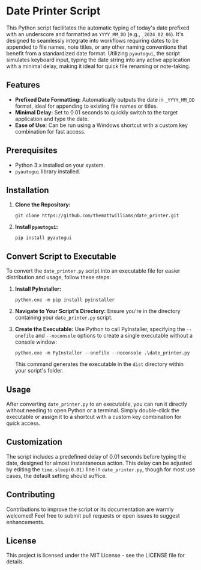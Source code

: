 # Date Printer Script

This Python script facilitates the automatic typing of today's date prefixed with an underscore and formatted as `YYYY_MM_DD` (e.g., `_2024_02_06`). It's designed to seamlessly integrate into workflows requiring dates to be appended to file names, note titles, or any other naming conventions that benefit from a standardized date format. Utilizing `pyautogui`, the script simulates keyboard input, typing the date string into any active application with a minimal delay, making it ideal for quick file renaming or note-taking.

## Features

- **Prefixed Date Formatting:** Automatically outputs the date in `_YYYY_MM_DD` format, ideal for appending to existing file names or titles.
- **Minimal Delay:** Set to 0.01 seconds to quickly switch to the target application and type the date.
- **Ease of Use:** Can be run using a Windows shortcut with a custom key combination for fast access.

## Prerequisites

- Python 3.x installed on your system.
- `pyautogui` library installed.

## Installation

1. **Clone the Repository:**
   ```
   git clone https://github.com/themattwilliams/date_printer.git
   ```
2. **Install `pyautogui`:**
   ```
   pip install pyautogui
   ```

## Convert Script to Executable

To convert the `date_printer.py` script into an executable file for easier distribution and usage, follow these steps:

1. **Install PyInstaller:**
   ```
   python.exe -m pip install pyinstaller
   ```

2. **Navigate to Your Script's Directory:**
   Ensure you're in the directory containing your `date_printer.py` script.

3. **Create the Executable:**
   Use Python to call PyInstaller, specifying the `--onefile` and `--noconsole` options to create a single executable without a console window:
   ```
   python.exe -m PyInstaller --onefile --noconsole .\date_printer.py
   ```
   This command generates the executable in the `dist` directory within your script's folder.

## Usage

After converting `date_printer.py` to an executable, you can run it directly without needing to open Python or a terminal. Simply double-click the executable or assign it to a shortcut with a custom key combination for quick access.

## Customization

The script includes a predefined delay of 0.01 seconds before typing the date, designed for almost instantaneous action. This delay can be adjusted by editing the `time.sleep(0.01)` line in `date_printer.py`, though for most use cases, the default setting should suffice.

## Contributing

Contributions to improve the script or its documentation are warmly welcomed! Feel free to submit pull requests or open issues to suggest enhancements.

## License

This project is licensed under the MIT License - see the LICENSE file for details.
